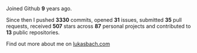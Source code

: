 Joined Github **9** years ago.

Since then I pushed **3330** commits, opened **31** issues, submitted **35** pull requests, received **507** stars across **87** personal projects and contributed to **13** public repositories.

Find out more about me on [lukasbach.com](https://lukasbach.com)
